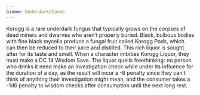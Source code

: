 ```yaml
---
biome: Underdark/Caves
---
```

Korogg is a rare underdark fungus that typically grows on the corpses of dead miners and dwarves who aren’t properly buried. Black, bulbous bodies with fine black mycelia produce a fungal fruit called Korogg Pods, which can then be reduced to their juice and distilled. This rich liquor is sought after for its taste and smell. When a character imbibes Korogg Liquor, they must make a DC 14 Wisdom Save. The liquor quells freethinking: no person who drinks it need make an Investigation check while under its influence for the duration of a day, as the result will incur a -8 penalty since they can’t think of anything their investigation might mean, and the consumer takes a -1d6 penalty to wisdom checks after consumption until the next long rest. 

